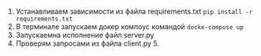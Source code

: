    1. Устанавливаем зависимости из файла requirements.txt ```pip install -r requirements.txt```
   2. В терминале запускаем докер компоус командой ```docke-compose up```
   3. Запускаемна исполнение файл server.py
   4. Проверям запросами из файла client.py   5. 